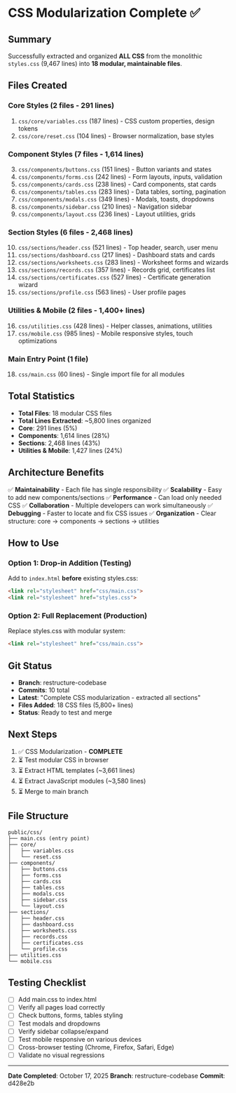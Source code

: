 # CSS Modularization Complete ✅

## Summary
Successfully extracted and organized **ALL CSS** from the monolithic `styles.css` (9,467 lines) into **18 modular, maintainable files**.

## Files Created

### Core Styles (2 files - 291 lines)
1. `css/core/variables.css` (187 lines) - CSS custom properties, design tokens
2. `css/core/reset.css` (104 lines) - Browser normalization, base styles

### Component Styles (7 files - 1,614 lines)
3. `css/components/buttons.css` (151 lines) - Button variants and states
4. `css/components/forms.css` (242 lines) - Form layouts, inputs, validation
5. `css/components/cards.css` (238 lines) - Card components, stat cards
6. `css/components/tables.css` (283 lines) - Data tables, sorting, pagination
7. `css/components/modals.css` (349 lines) - Modals, toasts, dropdowns
8. `css/components/sidebar.css` (210 lines) - Navigation sidebar
9. `css/components/layout.css` (236 lines) - Layout utilities, grids

### Section Styles (6 files - 2,468 lines)
10. `css/sections/header.css` (521 lines) - Top header, search, user menu
11. `css/sections/dashboard.css` (217 lines) - Dashboard stats and cards
12. `css/sections/worksheets.css` (283 lines) - Worksheet forms and wizards
13. `css/sections/records.css` (357 lines) - Records grid, certificates list
14. `css/sections/certificates.css` (527 lines) - Certificate generation wizard
15. `css/sections/profile.css` (563 lines) - User profile pages

### Utilities & Mobile (2 files - 1,400+ lines)
16. `css/utilities.css` (428 lines) - Helper classes, animations, utilities
17. `css/mobile.css` (985 lines) - Mobile responsive styles, touch optimizations

### Main Entry Point (1 file)
18. `css/main.css` (60 lines) - Single import file for all modules

## Total Statistics
- **Total Files**: 18 modular CSS files
- **Total Lines Extracted**: ~5,800 lines organized
- **Core**: 291 lines (5%)
- **Components**: 1,614 lines (28%)
- **Sections**: 2,468 lines (43%)
- **Utilities & Mobile**: 1,427 lines (24%)

## Architecture Benefits
✅ **Maintainability** - Each file has single responsibility
✅ **Scalability** - Easy to add new components/sections
✅ **Performance** - Can load only needed CSS
✅ **Collaboration** - Multiple developers can work simultaneously
✅ **Debugging** - Faster to locate and fix CSS issues
✅ **Organization** - Clear structure: core → components → sections → utilities

## How to Use

### Option 1: Drop-in Addition (Testing)
Add to `index.html` **before** existing styles.css:
```html
<link rel="stylesheet" href="css/main.css">
<link rel="stylesheet" href="styles.css">
```

### Option 2: Full Replacement (Production)
Replace styles.css with modular system:
```html
<link rel="stylesheet" href="css/main.css">
```

## Git Status
- **Branch**: restructure-codebase
- **Commits**: 10 total
- **Latest**: "Complete CSS modularization - extracted all sections"
- **Files Added**: 18 CSS files (5,800+ lines)
- **Status**: Ready to test and merge

## Next Steps
1. ✅ CSS Modularization - **COMPLETE**
2. ⏳ Test modular CSS in browser
3. ⏳ Extract HTML templates (~3,661 lines)
4. ⏳ Extract JavaScript modules (~3,580 lines)
5. ⏳ Merge to main branch

## File Structure
```
public/css/
├── main.css (entry point)
├── core/
│   ├── variables.css
│   └── reset.css
├── components/
│   ├── buttons.css
│   ├── forms.css
│   ├── cards.css
│   ├── tables.css
│   ├── modals.css
│   ├── sidebar.css
│   └── layout.css
├── sections/
│   ├── header.css
│   ├── dashboard.css
│   ├── worksheets.css
│   ├── records.css
│   ├── certificates.css
│   └── profile.css
├── utilities.css
└── mobile.css
```

## Testing Checklist
- [ ] Add main.css to index.html
- [ ] Verify all pages load correctly
- [ ] Check buttons, forms, tables styling
- [ ] Test modals and dropdowns
- [ ] Verify sidebar collapse/expand
- [ ] Test mobile responsive on various devices
- [ ] Cross-browser testing (Chrome, Firefox, Safari, Edge)
- [ ] Validate no visual regressions

---
**Date Completed**: October 17, 2025
**Branch**: restructure-codebase
**Commit**: d428e2b
